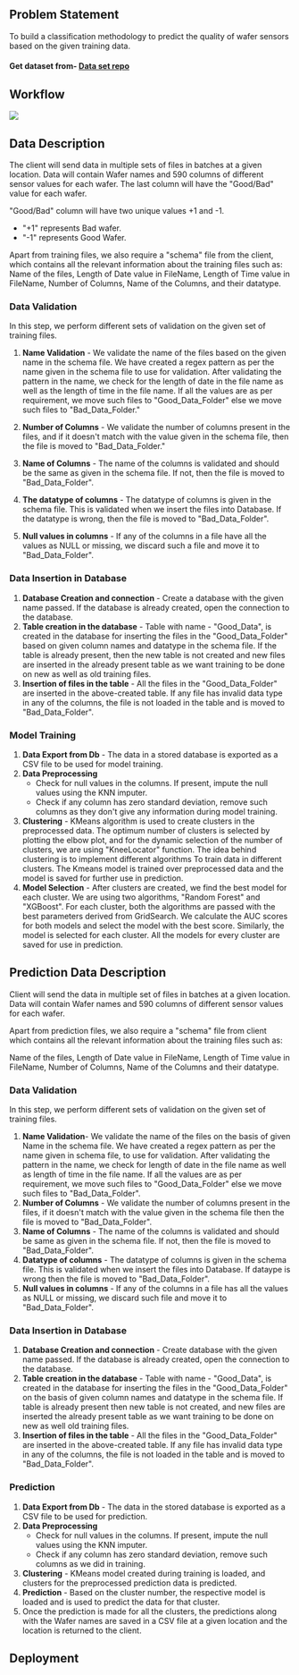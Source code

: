 
## Problem Statement

To build a classification methodology to predict the quality of wafer sensors based on the given training data. 

#### Get dataset from- [Data set repo](https://github.com/iNeuron-Pvt-Ltd/wafer-dataset) 

## Workflow

![](https://github.com/c17hawke/wafer_mlops_docs/blob/main/docs/img/workflow.jpg?raw=true)

## Data Description

The client will send data in multiple sets of files in batches at a given location. Data will contain Wafer names and 590 columns of different sensor values for each wafer. The last column will have the "Good/Bad" value for each wafer.

"Good/Bad" column will have two unique values +1 and -1.  

* "+1" represents Bad wafer.
* "-1" represents Good Wafer. 

Apart from training files, we also require a "schema" file from the client, which contains all the relevant information about the training files such as:
Name of the files, Length of Date value in FileName, Length of Time value in FileName, Number of Columns, Name of the Columns, and their datatype.

### Data Validation 

In this step, we perform different sets of validation on the given set of training files.  

1. **Name Validation** - We validate the name of the files based on the given name in the schema file. We have created a regex pattern as per the name given in the schema file to use for validation. After validating the pattern in the name, we check for the length of date in the file name as well as the length of time in the file name. If all the values are as per requirement, we move such files to "Good_Data_Folder" else we move such files to "Bad_Data_Folder."

2. **Number of Columns** - We validate the number of columns present in the files, and if it doesn't match with the value given in the schema file, then the file is moved to "Bad_Data_Folder."


3. **Name of Columns** - The name of the columns is validated and should be the same as given in the schema file. If not, then the file is moved to "Bad_Data_Folder".

4. **The datatype of columns** - The datatype of columns is given in the schema file. This is validated when we insert the files into Database. If the datatype is wrong, then the file is moved to "Bad_Data_Folder".

5. **Null values in columns** - If any of the columns in a file have all the values as NULL or missing, we discard such a file and move it to "Bad_Data_Folder".


### Data Insertion in Database
 
1. **Database Creation and connection** - Create a database with the given name passed. If the database is already created, open the connection to the database. 
2. **Table creation in the database** - Table with name - "Good_Data", is created in the database for inserting the files in the "Good_Data_Folder" based on given column names and datatype in the schema file. If the table is already present, then the new table is not created and new files are inserted in the already present table as we want training to be done on new as well as old training files.     
3. **Insertion of files in the table** - All the files in the "Good_Data_Folder" are inserted in the above-created table. If any file has invalid data type in any of the columns, the file is not loaded in the table and is moved to "Bad_Data_Folder".

### Model Training 

1. **Data Export from Db** - The data in a stored database is exported as a CSV file to be used for model training.
2. **Data Preprocessing**   
    * Check for null values in the columns. If present, impute the null values using the KNN imputer.
    * Check if any column has zero standard deviation, remove such columns as they don't give any information during model training.
3. **Clustering** - KMeans algorithm is used to create clusters in the preprocessed data. The optimum number of clusters is selected by plotting the elbow plot, and for the dynamic selection of the number of clusters, we are using "KneeLocator" function. The idea behind clustering is to implement different algorithms
   To train data in different clusters. The Kmeans model is trained over preprocessed data and the model is saved for further use in prediction.
4. **Model Selection** - After clusters are created, we find the best model for each cluster. We are using two algorithms, "Random Forest" and "XGBoost". For each cluster, both the algorithms are passed with the best parameters derived from GridSearch. We calculate the AUC scores for both models and select the model with the best score. Similarly, the model is selected for each cluster. All the models for every cluster are saved for use in prediction.
 
## Prediction Data Description
 
Client will send the data in multiple set of files in batches at a given location. Data will contain Wafer names and 590 columns of different sensor values for each wafer. 

Apart from prediction files, we also require a "schema" file from client which contains all the relevant information about the training files such as:

Name of the files, Length of Date value in FileName, Length of Time value in FileName, Number of Columns, Name of the Columns and their datatype.

### Data Validation  

In this step, we perform different sets of validation on the given set of training files.  

1. **Name Validation**- We validate the name of the files on the basis of given Name in the schema file. We have created a regex pattern as per the name given in schema file, to use for validation. After validating the pattern in the name, we check for length of date in the file name as well as length of time in the file name. If all the values are as per requirement, we move such files to "Good_Data_Folder" else we move such files to "Bad_Data_Folder". 
2. **Number of Columns** - We validate the number of columns present in the files, if it doesn't match with the value given in the schema file then the file is moved to "Bad_Data_Folder". 
3. **Name of Columns** - The name of the columns is validated and should be same as given in the schema file. If not, then the file is moved to "Bad_Data_Folder". 
4. **Datatype of columns** - The datatype of columns is given in the schema file. This is validated when we insert the files into Database. If dataype is wrong then the file is moved to "Bad_Data_Folder". 
5. **Null values in columns** - If any of the columns in a file has all the values as NULL or missing, we discard such file and move it to "Bad_Data_Folder".  

### Data Insertion in Database 
1. **Database Creation and connection** - Create database with the given name passed. If the database is already created, open the connection to the database. 
2. **Table creation in the database** - Table with name - "Good_Data", is created in the database for inserting the files in the "Good_Data_Folder" on the basis of given column names and datatype in the schema file. If table is already present then new table is not created, and new files are inserted the already present table as we want training to be done on new as well old training files.     
3. **Insertion of files in the table** - All the files in the "Good_Data_Folder" are inserted in the above-created table. If any file has invalid data type in any of the columns, the file is not loaded in the table and is moved to "Bad_Data_Folder".


### Prediction 
 
1. **Data Export from Db** - The data in the stored database is exported as a CSV file to be used for prediction.
2. **Data Preprocessing**    
    * Check for null values in the columns. If present, impute the null values using the KNN imputer.
    * Check if any column has zero standard deviation, remove such columns as we did in training.
3. **Clustering** - KMeans model created during training is loaded, and clusters for the preprocessed prediction data is predicted.
4. **Prediction** - Based on the cluster number, the respective model is loaded and is used to predict the data for that cluster.
5. Once the prediction is made for all the clusters, the predictions along with the Wafer names are saved in a CSV file at a given location and the location is returned to the client.

## Deployment